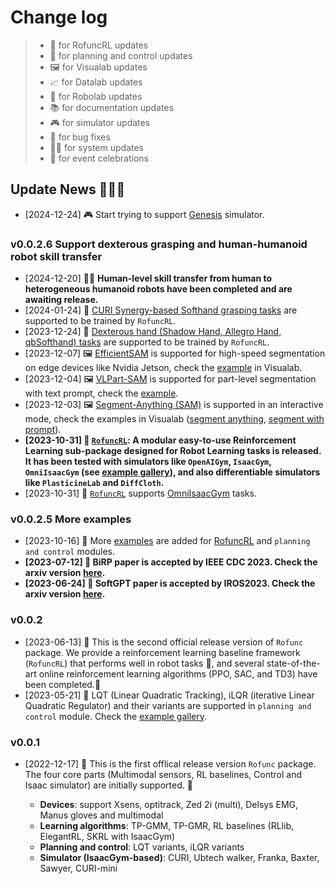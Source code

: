 # Change log

> - 🚀 for RofuncRL updates
> - 🚄 for planning and control updates
> - 🖼️ for Visualab updates
> - 📈 for Datalab updates
> - 🦾 for Robolab updates
> - 📚 for documentation updates
> - 🎮 for simulator updates
> - 🐛 for bug fixes
> - 🏄‍♂️ for system updates
> - 🎉 for event celebrations

## Update News 🎉🎉🎉

- [2024-12-24] 🎮 Start trying to support [Genesis](https://github.com/Genesis-Embodied-AI/Genesis) simulator.

### v0.0.2.6 Support dexterous grasping and human-humanoid robot skill transfer
- [2024-12-20] 🎉🚀 **Human-level skill transfer from human to heterogeneous humanoid robots have been completed and are awaiting release.**
- [2024-01-24] 🚀 [CURI Synergy-based Softhand grasping tasks](https://github.com/Skylark0924/Rofunc/blob/main/examples/learning_rl/IsaacGym_RofuncRL/example_DexterousHands_RofuncRL.py) are supported to be trained by `RofuncRL`.
- [2023-12-24] 🚀 [Dexterous hand (Shadow Hand, Allegro Hand, qbSofthand) tasks](https://github.com/Skylark0924/Rofunc/blob/main/examples/learning_rl/IsaacGym_RofuncRL/example_DexterousHands_RofuncRL.py) are supported to be trained by `RofuncRL`.
- [2023-12-07] 🖼️ [EfficientSAM](https://yformer.github.io/efficient-sam/) is supported for high-speed segmentation on edge devices like Nvidia Jetson, check the [example](https://github.com/Skylark0924/Rofunc/blob/main/examples/visualab/example_efficient_sam_seg_w_prompt.py) in Visualab.
- [2023-12-04] 🖼️ [VLPart-SAM](https://github.com/Cheems-Seminar/grounded-segment-any-parts) is supported for part-level segmentation with text prompt, check the [example](https://github.com/Skylark0924/Rofunc/blob/main/examples/visualab/example_vlpart_sam_seg_w_prompt.py).
- [2023-12-03] 🖼️ [Segment-Anything (SAM)](https://segment-anything.com/) is supported in an interactive mode, check the examples in Visualab ([segment anything](https://github.com/Skylark0924/Rofunc/blob/main/examples/visualab/example_sam_seg.py), [segment with prompt](https://github.com/Skylark0924/Rofunc/blob/main/examples/visualab/example_sam_seg_w_prompt.py)).
- **[2023-10-31] 🚀 [`RofuncRL`](https://rofunc.readthedocs.io/en/latest/lfd/RofuncRL/index.html): A modular easy-to-use Reinforcement Learning sub-package designed for Robot Learning tasks is released. It has been tested with simulators like `OpenAIGym`, `IsaacGym`, `OmniIsaacGym` (see [example gallery](https://rofunc.readthedocs.io/en/latest/examples/learning_rl/index.html)), and also differentiable simulators like `PlasticineLab` and `DiffCloth`.**
- [2023-10-31] 🚀 [`RofuncRL`](https://rofunc.readthedocs.io/en/latest/lfd/RofuncRL/index.html) supports [OmniIsaacGym](https://github.com/NVIDIA-Omniverse/OmniIsaacGymEnvs) tasks.

### v0.0.2.5 More examples
- [2023-10-16] 🎉 More [examples](https://rofunc.readthedocs.io/en/latest/examples/learning_rl/index.html) are added for [RofuncRL](ttps://rofunc.readthedocs.io/en/latest/lfd/RofuncRL/index.html) and `planning and control` modules.
- **[2023-07-12] 🎉 BiRP paper is accepted by IEEE CDC 2023. Check the arxiv version [here](https://arxiv.org/abs/2307.05933).**
- **[2023-06-24] 🎉 SoftGPT paper is accepted by IROS2023. Check the arxiv version [here](https://arxiv.org/abs/2306.12677).**

### v0.0.2
- [2023-06-13] 🎉 This is the second official release version of `Rofunc` package. We provide a reinforcement learning baseline framework (`RofuncRL`) that performs well in robot tasks 🦾, and several state-of-the-art online reinforcement learning algorithms (PPO, SAC, and TD3) have been completed.🥳
- [2023-05-21] 🚄 LQT (Linear Quadratic Tracking), iLQR (iterative Linear Quadratic Regulator) and their variants are supported in `planning and control` module. Check the [example gallery](https://rofunc.readthedocs.io/en/latest/examples/index.html#planning-and-control-methods).
  
### v0.0.1
- [2022-12-17] 🎉 This is the first offlical release version `Rofunc` package. The four core parts (Multimodal sensors, RL baselines, Control and Isaac simulator) are initially supported. 🎉 

  - **Devices**: support Xsens, optitrack, Zed 2i (multi), Delsys EMG, Manus gloves and multimodal
  - **Learning algorithms**: TP-GMM, TP-GMR, RL baselines (RLlib, ElegantRL, SKRL with IsaacGym)
  - **Planning and control**: LQT variants, iLQR variants
  - **Simulator (IsaacGym-based)**: CURI, Ubtech walker, Franka, Baxter, Sawyer, CURI-mini
 
